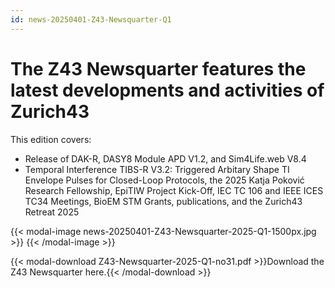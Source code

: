 ```yaml
---
id: news-20250401-Z43-Newsquarter-Q1
---
```

# The Z43 Newsquarter features the latest developments and activities of Zurich43

This edition covers:  

- Release of DAK-R, DASY8 Module APD V1.2, and Sim4Life.web V8.4
- Temporal Interference TIBS-R V3.2: Triggered Arbitary Shape TI Envelope Pulses for Closed-Loop Protocols, the 2025 Katja Poković Research Fellowship, EpiTIW Project Kick-Off, IEC TC 106 and IEEE ICES TC34 Meetings, BioEM STM Grants, publications, and the Zurich43 Retreat 2025

{{< modal-image news-20250401-Z43-Newsquarter-2025-Q1-1500px.jpg >}} 
{{< /modal-image >}}

{{< modal-download Z43-Newsquarter-2025-Q1-no31.pdf >}}Download the Z43 Newsquarter here.{{< /modal-download >}}
